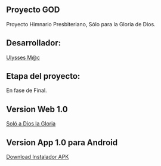 ## Proyecto GOD

Proyecto Himnario Presbiteriano, Sólo para la Gloria de Dios.

## Desarrollador:
<a href="https://www.linkedin.com/pub/gustavo-ulises-trejo-armenta/94/aa6/262">Ulysses M@c</a>

## Etapa del proyecto:

En fase de Final.

## Version Web 1.0
<a href="http://goddev-byosonet.rhcloud.com/">Soló a Dios la Gloria</a>

## Version App 1.0 para Android
<a href="http://goddev-byosonet.rhcloud.com/static/resources/apk/god_v1.apk">Download Instalador APK</a>
